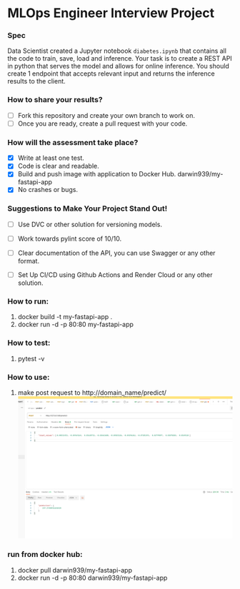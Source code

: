 # MLOps Engineer Interview Project

### Spec

Data Scientist created a Jupyter notebook `diabetes.ipynb` that contains all the code to train, save, load and inference.
Your task is to create a REST API in python that serves the model and allows for online inference.
You should create 1 endpoint that accepts relevant input and returns the inference results to the client.

### How to share your results?
- [ ] Fork this repository and create your own branch to work on.
- [ ] Once you are ready, create a pull request with your code.

### How will the assessment take place?
- [x] Write at least one test.
- [x] Сode is clear and readable.
- [x] Build and push image with application to Docker Hub. darwin939/my-fastapi-app
- [x] No crashes or bugs.

### Suggestions to Make Your Project Stand Out!
- [ ] Use DVC or other solution for versioning models.
- [ ] Work towards pylint score of 10/10.
- [ ] Clear documentation of the API, you can use Swagger or any other format.
- [ ] Set Up CI/CD using Github Actions and Render Cloud or any other solution.


### How to run:

1. docker build -t my-fastapi-app .
2. docker run -d -p 80:80 my-fastapi-app

### How to test:
1. pytest -v

### How to use:
1. make post request to http://domain_name/predict/
![](images/img.png)

### run from docker hub:
1. docker pull darwin939/my-fastapi-app
2. docker run -d -p 80:80 darwin939/my-fastapi-app